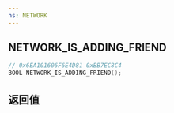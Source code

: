 ```yaml
---
ns: NETWORK
---
```

## NETWORK_IS_ADDING_FRIEND

```c
// 0x6EA101606F6E4D81 0xBB7EC8C4
BOOL NETWORK_IS_ADDING_FRIEND();
```


## 返回值
